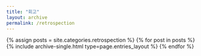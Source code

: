 ```yaml
---
title: "회고"
layout: archive
permalink: /retrospection
---
```


{% assign posts = site.categories.retrospection %}
{% for post in posts %} {% include archive-single.html type=page.entries_layout %} {% endfor %}